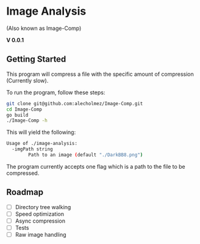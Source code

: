 # Image Analysis
(Also known as Image-Comp)

__V 0.0.1__
## Getting Started
This program will compress a file with the specific amount of compression (Currently slow).

To run the program, follow these steps:
```bash
git clone git@github.com:alecholmez/Image-Comp.git
cd Image-Comp
go build
./Image-Comp -h
```
This will yield the following:
```bash
Usage of ./image-analysis:
  -imgPath string
        Path to an image (default "./DarkBB8.png")
```
The program currently accepts one flag which is a path to the file to be compressed.

## Roadmap
-   [ ] Directory tree walking
-   [ ] Speed optimization
-   [ ] Async compression
-   [ ] Tests
-   [ ] Raw image handling
